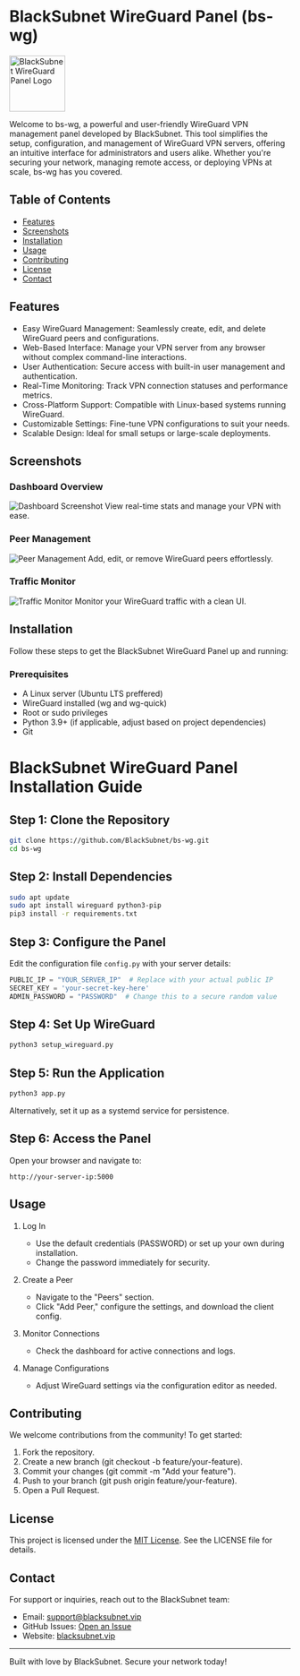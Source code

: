 # BlackSubnet WireGuard Panel (bs-wg)
<img src="https://i.ibb.co/GvmXK9rk/photo-2025-02-05-00-42-17.jpg" alt="BlackSubnet WireGuard Panel Logo" width="100" height="100">


Welcome to bs-wg, a powerful and user-friendly WireGuard VPN management panel developed by BlackSubnet. This tool simplifies the setup, configuration, and management of WireGuard VPN servers, offering an intuitive interface for administrators and users alike. Whether you're securing your network, managing remote access, or deploying VPNs at scale, bs-wg has you covered.

## Table of Contents

- [Features](#features)
- [Screenshots](#screenshots)
- [Installation](#installation)
- [Usage](#usage)
- [Contributing](#contributing)
- [License](#license)
- [Contact](#contact)

## Features

- Easy WireGuard Management: Seamlessly create, edit, and delete WireGuard peers and configurations.
- Web-Based Interface: Manage your VPN server from any browser without complex command-line interactions.
- User Authentication: Secure access with built-in user management and authentication.
- Real-Time Monitoring: Track VPN connection statuses and performance metrics.
- Cross-Platform Support: Compatible with Linux-based systems running WireGuard.
- Customizable Settings: Fine-tune VPN configurations to suit your needs.
- Scalable Design: Ideal for small setups or large-scale deployments.

## Screenshots

### Dashboard Overview
![Dashboard Screenshot](https://i.ibb.co/219CmSjR/photo-2025-03-03-21-46-20.jpg)
View real-time stats and manage your VPN with ease.

### Peer Management
![Peer Management](https://i.ibb.co/XNG68Kv/photo-2025-03-03-21-46-55.jpg)
Add, edit, or remove WireGuard peers effortlessly.

### Traffic Monitor
![Traffic Monitor](https://i.ibb.co/ymbXGq1Z/photo-2025-03-03-21-46-27.jpg)
Monitor your WireGuard traffic with a clean UI.

## Installation

Follow these steps to get the BlackSubnet WireGuard Panel up and running:

### Prerequisites
- A Linux server (Ubuntu LTS preffered)
- WireGuard installed (wg and wg-quick)
- Root or sudo privileges
- Python 3.9+ (if applicable, adjust based on project dependencies)
- Git

# BlackSubnet WireGuard Panel Installation Guide

## Step 1: Clone the Repository
```bash
git clone https://github.com/BlackSubnet/bs-wg.git
cd bs-wg
```

## Step 2: Install Dependencies
```bash
sudo apt update
sudo apt install wireguard python3-pip
pip3 install -r requirements.txt
```

## Step 3: Configure the Panel
Edit the configuration file `config.py` with your server details:
```python
PUBLIC_IP = "YOUR_SERVER_IP"  # Replace with your actual public IP
SECRET_KEY = 'your-secret-key-here'
ADMIN_PASSWORD = "PASSWORD"  # Change this to a secure random value
```

## Step 4: Set Up WireGuard
```bash
python3 setup_wireguard.py
```

## Step 5: Run the Application
```bash
python3 app.py
```

Alternatively, set it up as a systemd service for persistence.

## Step 6: Access the Panel
Open your browser and navigate to:
```
http://your-server-ip:5000
```

## Usage

1. Log In
   - Use the default credentials (PASSWORD) or set up your own during installation.
   - Change the password immediately for security.

2. Create a Peer
   - Navigate to the "Peers" section.
   - Click "Add Peer," configure the settings, and download the client config.

3. Monitor Connections
   - Check the dashboard for active connections and logs.

4. Manage Configurations
   - Adjust WireGuard settings via the configuration editor as needed.



## Contributing

We welcome contributions from the community! To get started:

1. Fork the repository.
2. Create a new branch (git checkout -b feature/your-feature).
3. Commit your changes (git commit -m "Add your feature").
4. Push to your branch (git push origin feature/your-feature).
5. Open a Pull Request.

## License

This project is licensed under the [MIT License](LICENSE). See the LICENSE file for details.

## Contact

For support or inquiries, reach out to the BlackSubnet team:

- Email: support@blacksubnet.vip
- GitHub Issues: [Open an Issue](https://github.com/BlackSubnet/bs-wg/issues)
- Website: [blacksubnet.vip](https://blacksubnet.vip)

---
Built with love by BlackSubnet. Secure your network today!
